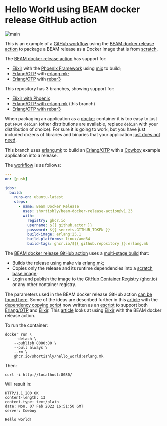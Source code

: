 # Hello World using BEAM docker release GitHub action

![main](https://github.com/shortishly/hello_world/actions/workflows/main.yml/badge.svg?branch=erlang-mk)


This is an example of a [GitHub workflow][github-workflow] using the
[BEAM docker release action][beam-docker-release-action] to package a BEAM
release as a Docker Image that is from [scratch][scratch].

The [BEAM docker release action][beam-docker-release-action] has support for:

- [Elixir][elixir] with the [Phoenix Framework][phoenix] using [mix][mix] to build;
- [Erlang/OTP][erlang] with [erlang.mk][erlang-mk];
- [Erlang/OTP][erlang] with [rebar3][rebar3]

This repository has 3 branches, showing support for:

- [Elixir with Phoenix][hello-world-elixir-phx]
- [Erlang/OTP with erlang.mk][hello-world-erlang-mk] (this branch)
- [Erlang/OTP with rebar3][hello-world-rebar3]


When packaging an application as a [docker][docker-com] container it
is too easy to just put `FROM debian` (other distributions are
available, replace `debian` with your distribution of choice). For
sure it is going to work, but you have just included dozens of
libraries and binaries that your application [just does not
need][dockerfile-best-practices].


This branch uses [erlang.mk][erlang-mk] to build an [Erlang/OTP][erlang]
with a [Cowboy][cowboy] example application into a release.

The [workflow][workflow] is as follows:

```yaml
---
on: [push]

jobs:
  build:
    runs-on: ubuntu-latest
    steps:
      - name: Beam Docker Release
        uses: shortishly/beam-docker-release-action@v1.23
        with:
          registry: ghcr.io
          username: ${{ github.actor }}
          password: ${{ secrets.GITHUB_TOKEN }}
          build-image: erlang:25.1
          build-platforms: linux/amd64
          build-tags: ghcr.io/${{ github.repository }}:erlang.mk
```

The [BEAM docker release GitHub action][beam-docker-release-action]
uses a [multi-stage build][docker-building-multi-stage] that:

- Builds the release using make via [erlang.mk][erlang-mk];
- Copies only the release and its runtime dependencies into a
  [scratch base image][baseimages-scratch];
- Login and publish the image to the [GitHub Container Registry (ghcr.io)][ghcr-io] or
  any other container registry.

The parameters used in the BEAM docker release GitHub action [can be
found here][beam-docker-release-action]. Some of the ideas are
described further in this [article][shortishly-eidfs] with the
[dependency copying script][beam-docker-release-mkimage] now written
as an [escript][escript] to support both [Erlang/OTP][erlang] and
[Elixir][elixir]. This [article][shortishly-elixir-bdra] looks at
using [Elixir][elixir] with the BEAM docker release action.

To run the container:

```shell
docker run \
    --detach \
    --publish 8080:80 \
    --pull always \
    --rm \
    ghcr.io/shortishly/hello_world:erlang.mk
```

Then:

```shell
curl -i http://localhost:8080/
```

Will result in:

```
HTTP/1.1 200 OK
content-length: 13
content-type: text/plain
date: Mon, 07 Feb 2022 16:51:50 GMT
server: Cowboy

Hello world!
```

[baseimages-scratch]: https://docs.docker.com/engine/userguide/eng-image/baseimages/
[beam-docker-release-action]: https://github.com/shortishly/beam-docker-release-action
[beam-docker-release-mkimage]: https://github.com/shortishly/beam-docker-release-action/blob/main/bin/mkimage
[cowboy]: https://github.com/ninenines/cowboy
[docker-building-multi-stage]: https://docs.docker.com/build/building/multi-stage/
[docker-com]: https://www.docker.com
[dockerfile-best-practices]: https://docs.docker.com/develop/develop-images/dockerfile_best-practices/#dont-install-unnecessary-packages
[elixir]: https://elixir-lang.org
[erlang-mk]: https://erlang.mk
[erlang]: https://www.erlang.org
[escript]: https://www.erlang.org/doc/man/escript.html
[ghcr-io]: https://ghcr.io/
[github-workflow]: https://docs.github.com/en/actions/using-workflows
[hello-world-elixir-phx]: https://github.com/shortishly/hello_world/tree/elixir-phx
[hello-world-erlang-mk]: https://github.com/shortishly/hello_world/tree/erlang-mk
[hello-world-rebar3]: https://github.com/shortishly/hello_world/tree/rebar3
[hw-packages]: https://github.com/shortishly?tab=packages&repo_name=hello_world
[mix-release]: https://hexdocs.pm/mix/1.14/Mix.Tasks.Release.html
[mix]: https://elixir-lang.org/getting-started/mix-otp/introduction-to-mix.html
[phoenix]: https://www.phoenixframework.org
[rebar3]: https://rebar3.org
[scratch]: https://docs.docker.com/develop/develop-images/baseimages/#create-a-simple-parent-image-using-scratch
[shortishly-eidfs]: https://shortishly.com/blog/erlang-in-docker-from-scratch/
[shortishly-elixir-bdra]: https://shortishly.com/blog/elixir-beam-docker-release-action/ 
[workflow]: https://github.com/shortishly/hello_world/blob/erlang-mk/.github/workflows/ci.yml
